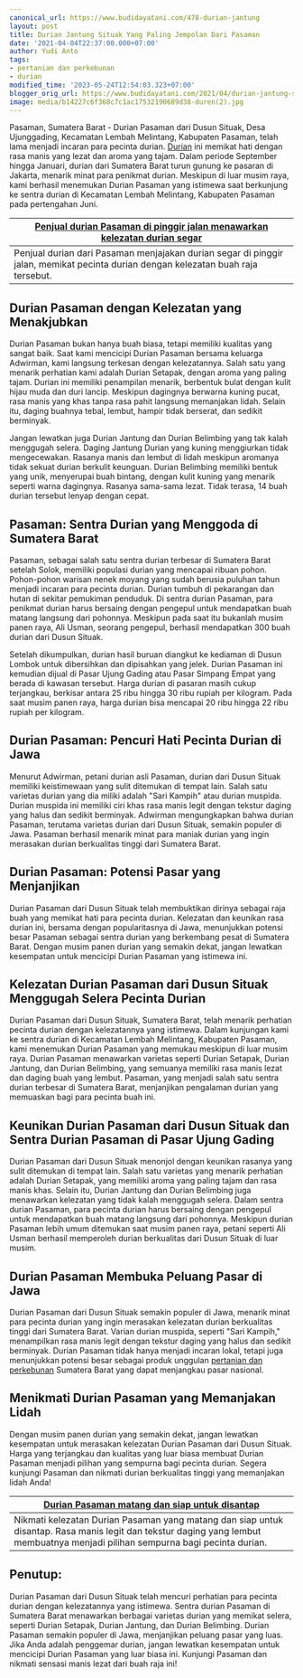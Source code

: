 ```yaml
---
canonical_url: https://www.budidayatani.com/478-durian-jantung
layout: post
title: Durian Jantung Situak Yang Paling Jempolan Dari Pasaman
date: '2021-04-04T22:37:00.000+07:00'
author: Yudi Anto
tags:
- pertanian dan perkebunan
- durian
modified_time: '2023-05-24T12:54:03.323+07:00'
blogger_orig_url: https://www.budidayatani.com/2021/04/durian-jantung-situak-yang-paling.html
image: media/b14227c6f368c7c1ac17532190689d38-duren(2).jpg
---
```

Pasaman, Sumatera Barat - Durian Pasaman dari Dusun Situak, Desa Ujunggading, Kecamatan Lembah Melintang, Kabupaten Pasaman, telah lama menjadi incaran para pecinta durian. [Durian](https://www.budidayatani.com/search/label/durian) ini memikat hati dengan rasa manis yang lezat dan aroma yang tajam. Dalam periode September hingga Januari, durian dari Sumatera Barat turun gunung ke pasaran di Jakarta, menarik minat para penikmat durian. Meskipun di luar musim raya, kami berhasil menemukan Durian Pasaman yang istimewa saat berkunjung ke sentra durian di Kecamatan Lembah Melintang, Kabupaten Pasaman pada pertengahan Juni.



| [Penjual durian Pasaman di pinggir jalan menawarkan kelezatan durian segar](https://blogger.googleusercontent.com/img/b/R29vZ2xl/AVvXsEixFTWldd5HZJXiDZUwaCECX3mj9tonMdLhnJC3AhfvsRT5_YKC_auvmiSUj_p8oeKp4CqpFm4PFVFn71WQ5h61P9iXV70qhGBvJ43zIRgKHm_WmBljdfEMTablWP5-W57m2JrlcHPSZnwOL5wrd0Ir1D-Jtq0w0LEJjsxQaf0i1Mh5NoOPsBGFZ_yOBg/s1610/duren(2).jpg) |
| --- |
| Penjual durian dari Pasaman menjajakan durian segar di pinggir jalan, memikat pecinta durian dengan kelezatan buah raja tersebut. |

## Durian Pasaman dengan Kelezatan yang Menakjubkan

Durian Pasaman bukan hanya buah biasa, tetapi memiliki kualitas yang sangat baik. Saat kami mencicipi Durian Pasaman bersama keluarga Adwirman, kami langsung terkesan dengan kelezatannya. Salah satu yang menarik perhatian kami adalah Durian Setapak, dengan aroma yang paling tajam. Durian ini memiliki penampilan menarik, berbentuk bulat dengan kulit hijau muda dan duri lancip. Meskipun dagingnya berwarna kuning pucat, rasa manis yang khas tanpa rasa pahit langsung memanjakan lidah. Selain itu, daging buahnya tebal, lembut, hampir tidak berserat, dan sedikit berminyak.

Jangan lewatkan juga Durian Jantung dan Durian Belimbing yang tak kalah menggugah selera. Daging Jantung Durian yang kuning menggiurkan tidak mengecewakan. Rasanya manis dan lembut di lidah meskipun aromanya tidak sekuat durian berkulit keunguan. Durian Belimbing memiliki bentuk yang unik, menyerupai buah bintang, dengan kulit kuning yang menarik seperti warna dagingnya. Rasanya sama-sama lezat. Tidak terasa, 14 buah durian tersebut lenyap dengan cepat.

## Pasaman: Sentra Durian yang Menggoda di Sumatera Barat

Pasaman, sebagai salah satu sentra durian terbesar di Sumatera Barat setelah Solok, memiliki populasi durian yang mencapai ribuan pohon. Pohon-pohon warisan nenek moyang yang sudah berusia puluhan tahun menjadi incaran para pecinta durian. Durian tumbuh di pekarangan dan hutan di sekitar pemukiman penduduk. Di sentra durian Pasaman, para penikmat durian harus bersaing dengan pengepul untuk mendapatkan buah matang langsung dari pohonnya. Meskipun pada saat itu bukanlah musim panen raya, Ali Usman, seorang pengepul, berhasil mendapatkan 300 buah durian dari Dusun Situak.

Setelah dikumpulkan, durian hasil buruan diangkut ke kediaman di Dusun Lombok untuk dibersihkan dan dipisahkan yang jelek. Durian Pasaman ini kemudian dijual di Pasar Ujung Gading atau Pasar Simpang Empat yang berada di kawasan tersebut. Harga durian di pasaran masih cukup terjangkau, berkisar antara 25 ribu hingga 30 ribu rupiah per kilogram. Pada saat musim panen raya, harga durian bisa mencapai 20 ribu hingga 22 ribu rupiah per kilogram.

## Durian Pasaman: Pencuri Hati Pecinta Durian di Jawa

Menurut Adwirman, petani durian asli Pasaman, durian dari Dusun Situak memiliki keistimewaan yang sulit ditemukan di tempat lain. Salah satu varietas durian yang dia miliki adalah "Sari Kampih" atau durian muspida. Durian muspida ini memiliki ciri khas rasa manis legit dengan tekstur daging yang halus dan sedikit berminyak. Adwirman mengungkapkan bahwa durian Pasaman, terutama varietas durian dari Dusun Situak, semakin populer di Jawa. Pasaman berhasil menarik minat para maniak durian yang ingin merasakan durian berkualitas tinggi dari Sumatera Barat.

## Durian Pasaman: Potensi Pasar yang Menjanjikan

Durian Pasaman dari Dusun Situak telah membuktikan dirinya sebagai raja buah yang memikat hati para pecinta durian. Kelezatan dan keunikan rasa durian ini, bersama dengan popularitasnya di Jawa, menunjukkan potensi besar Pasaman sebagai sentra durian yang berkembang pesat di Sumatera Barat. Dengan musim panen durian yang semakin dekat, jangan lewatkan kesempatan untuk mencicipi Durian Pasaman yang istimewa ini.

## Kelezatan Durian Pasaman dari Dusun Situak Menggugah Selera Pecinta Durian

Durian Pasaman dari Dusun Situak, Sumatera Barat, telah menarik perhatian pecinta durian dengan kelezatannya yang istimewa. Dalam kunjungan kami ke sentra durian di Kecamatan Lembah Melintang, Kabupaten Pasaman, kami menemukan Durian Pasaman yang memukau meskipun di luar musim raya. Durian Pasaman menawarkan varietas seperti Durian Setapak, Durian Jantung, dan Durian Belimbing, yang semuanya memiliki rasa manis lezat dan daging buah yang lembut. Pasaman, yang menjadi salah satu sentra durian terbesar di Sumatera Barat, menjanjikan pengalaman durian yang memuaskan bagi para pecinta buah ini.

## Keunikan Durian Pasaman dari Dusun Situak dan Sentra Durian Pasaman di Pasar Ujung Gading

Durian Pasaman dari Dusun Situak menonjol dengan keunikan rasanya yang sulit ditemukan di tempat lain. Salah satu varietas yang menarik perhatian adalah Durian Setapak, yang memiliki aroma yang paling tajam dan rasa manis khas. Selain itu, Durian Jantung dan Durian Belimbing juga menawarkan kelezatan yang tidak kalah menggugah selera. Dalam sentra durian Pasaman, para pecinta durian harus bersaing dengan pengepul untuk mendapatkan buah matang langsung dari pohonnya. Meskipun durian Pasaman lebih umum ditemukan saat musim panen raya, petani seperti Ali Usman berhasil memperoleh durian berkualitas dari Dusun Situak di luar musim.

## Durian Pasaman Membuka Peluang Pasar di Jawa

Durian Pasaman dari Dusun Situak semakin populer di Jawa, menarik minat para pecinta durian yang ingin merasakan kelezatan durian berkualitas tinggi dari Sumatera Barat. Varian durian muspida, seperti "Sari Kampih," menampilkan rasa manis legit dengan tekstur daging yang halus dan sedikit berminyak. Durian Pasaman tidak hanya menjadi incaran lokal, tetapi juga menunjukkan potensi besar sebagai produk unggulan [pertanian dan perkebunan](https://www.budidayatani.com/search/label/pertanian%20dan%20perkebunan) Sumatera Barat yang dapat menjangkau pasar nasional.

## Menikmati Durian Pasaman yang Memanjakan Lidah

Dengan musim panen durian yang semakin dekat, jangan lewatkan kesempatan untuk merasakan kelezatan Durian Pasaman dari Dusun Situak. Harga yang terjangkau dan kualitas yang luar biasa membuat Durian Pasaman menjadi pilihan yang sempurna bagi pecinta durian. Segera kunjungi Pasaman dan nikmati durian berkualitas tinggi yang memanjakan lidah Anda!



| [Durian Pasaman matang dan siap untuk disantap](https://blogger.googleusercontent.com/img/b/R29vZ2xl/AVvXsEi7G3riNrG3XKlhRgbBeNm-JK17Gx2RanVhveURWJJjzY7pek7-4zXviNr3yuilzxruAJO5xYRgyApvQYdSA55xb5v1xKkutSY0O6iddGmm9033zy4KTE6zq1pOuBTEyEoJJL-bz6A7ng2YrLIWUtHwiZVxGD-p0jmX3wq9TxNRa8cJigCfba7gdLDnsQ/s1736/duren1(1).jpg) |
| --- |
| Nikmati kelezatan Durian Pasaman yang matang dan siap untuk disantap. Rasa manis legit dan tekstur daging yang lembut membuatnya menjadi pilihan sempurna bagi pecinta durian. |

## Penutup:

Durian Pasaman dari Dusun Situak telah mencuri perhatian para pecinta durian dengan kelezatannya yang istimewa. Sentra durian Pasaman di Sumatera Barat menawarkan berbagai varietas durian yang memikat selera, seperti Durian Setapak, Durian Jantung, dan Durian Belimbing. Durian Pasaman semakin populer di Jawa, menjanjikan peluang pasar yang luas. Jika Anda adalah penggemar durian, jangan lewatkan kesempatan untuk mencicipi Durian Pasaman yang luar biasa ini. Kunjungi Pasaman dan nikmati sensasi manis lezat dari buah raja ini!

